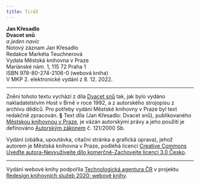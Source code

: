 ```yaml
---
title: Tiráž
---
```


**Jan Křesadlo**    
**Dvacet snů**  
*a jeden navíc*  
Notový záznam Jan Křesadlo  
Redakce Markéta Teuchnerová  
Vydala Městská knihovna v Praze  
Mariánské nám. 1, 115 72 Praha 1  
ISBN 978-80-274-2106-0 (webová kniha)  
V MKP 2. elektronické vydání z 8. 12. 2022.

***

Znění tohoto textu vychází z díla [Dvacet snů](https://search.mlp.cz/cz/titul/dvacet-snu/38911/#/) tak, jak bylo vydáno nakladatelstvím Host v Brně v roce 1992, a z autorského strojopisu z archivu dědiců. Pro potřeby vydání Městské knihovny v Praze byl text redakčně zpracován.
**§**
Text díla (Jan Křesadlo: Dvacet snů), publikovaného [Městskou knihovnou v Praze](https://www.mlp.cz/cz/), je vázán autorskými právy a jeho použití je definováno [Autorským zákonem](https://www.mkcr.cz/predpisy-zakonu-709.html) č. 121/2000 Sb.

Vydání (obálka, upoutávka, citační stránka a grafická úprava), jehož autorem je Městská knihovna v Praze, podléhá licenci [Creative Commons Uveďte autora-Nevyužívejte dílo komerčně-Zachovejte licenci 3.0 Česko](https://creativecommons.org/licenses/by-nc-sa/3.0/cz/).


***

Vydání webové knihy podpořila [Technologická agentura ČR](https://www.tacr.cz/) v projektu [Redesign knihovních služeb 2020: webové knihy](https://starfos.tacr.cz/cs/project/TL04000391).
